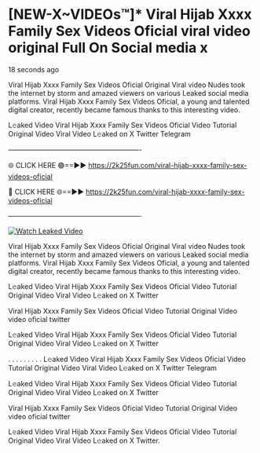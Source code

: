 # [NEW-X~VIDEOs™]* ️Viral Hijab Xxxx Family Sex Videos Oficial viral video original Full On Social media x

18 seconds ago

️Viral Hijab Xxxx Family Sex Videos Oficial Original Viral video Nudes took the internet by storm and amazed viewers on various Leaked social media platforms. ️Viral Hijab Xxxx Family Sex Videos Oficial, a young and talented digital creator, recently became famous thanks to this interesting video.

L𝚎aked Video ️Viral Hijab Xxxx Family Sex Videos Oficial Video Tutorial Original Video Viral Video L𝚎aked on X Twitter Telegram

———————————————————-

🌐 CLICK HERE 🟢==►► https://2k25fun.com/️viral-hijab-xxxx-family-sex-videos-oficial

🔴 CLICK HERE 🌐==►► https://2k25fun.com/️viral-hijab-xxxx-family-sex-videos-oficial

———————————————————-

[![Watch Leaked Video](https://miro.medium.com/v2/resize:fit:828/format:webp/1*cilzJN44JGOrTw9NJCrNHA.gif "Watch Leaked Video")](https://2k25fun.com/️viral-hijab-xxxx-family-sex-videos-oficial)

️Viral Hijab Xxxx Family Sex Videos Oficial Original Viral video Nudes took the internet by storm and amazed viewers on various Leaked social media platforms. ️Viral Hijab Xxxx Family Sex Videos Oficial, a young and talented digital creator, recently became famous thanks to this interesting video.

L𝚎aked Video ️Viral Hijab Xxxx Family Sex Videos Oficial Video Tutorial Original Video Viral Video L𝚎aked on X Twitter

️Viral Hijab Xxxx Family Sex Videos Oficial Video Tutorial Original Video video oficial twitter

L𝚎aked Video ️Viral Hijab Xxxx Family Sex Videos Oficial Video Tutorial Original Video Viral Video L𝚎aked on X Twitter

. . . . . . . . . L𝚎aked Video ️Viral Hijab Xxxx Family Sex Videos Oficial Video Tutorial Original Video Viral Video L𝚎aked on X Twitter Telegram

L𝚎aked Video ️Viral Hijab Xxxx Family Sex Videos Oficial Video Tutorial Original Video Viral Video L𝚎aked on X Twitter

️Viral Hijab Xxxx Family Sex Videos Oficial Video Tutorial Original Video video oficial twitter

L𝚎aked Video ️Viral Hijab Xxxx Family Sex Videos Oficial Video Tutorial Original Video Viral Video L𝚎aked on X Twitter.
